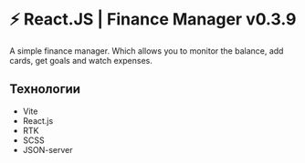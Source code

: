 # ⚡️ React.JS | Finance Manager v0.3.9

A simple finance manager. Which allows you to monitor the balance, add cards, get goals and watch expenses.

## Технологии

-   Vite
-   React.js
-   RTK
-   SCSS
-   JSON-server
